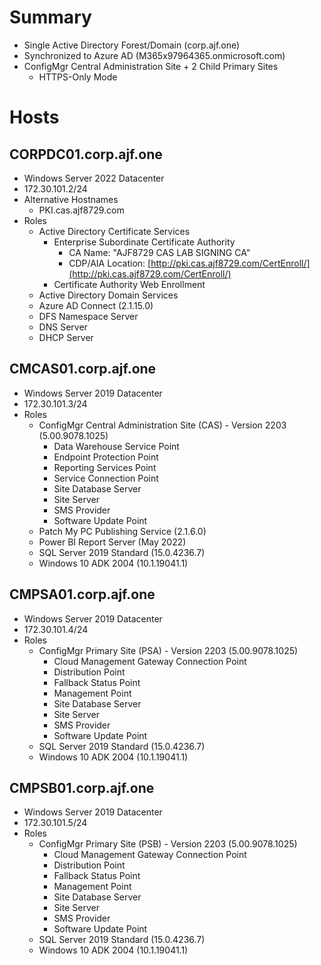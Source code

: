 # Summary

- Single Active Directory Forest/Domain (corp.ajf.one)
- Synchronized to Azure AD (M365x97964365.onmicrosoft.com)
- ConfigMgr Central Administration Site + 2 Child Primary Sites
  - HTTPS-Only Mode

# Hosts

## CORPDC01.corp.ajf.one

- Windows Server 2022 Datacenter
- 172.30.101.2/24
- Alternative Hostnames
  - PKI.cas.ajf8729.com
- Roles
  - Active Directory Certificate Services
    - Enterprise Subordinate Certificate Authority
      - CA Name: "AJF8729 CAS LAB SIGNING CA"
      - CDP/AIA Location: [http://pki.cas.ajf8729.com/CertEnroll/](http://pki.cas.ajf8729.com/CertEnroll/)
    - Certificate Authority Web Enrollment
  - Active Directory Domain Services
  - Azure AD Connect (2.1.15.0)
  - DFS Namespace Server
  - DNS Server
  - DHCP Server

## CMCAS01.corp.ajf.one

- Windows Server 2019 Datacenter
- 172.30.101.3/24
- Roles
  - ConfigMgr Central Administration Site (CAS) - Version 2203 (5.00.9078.1025)
    - Data Warehouse Service Point
    - Endpoint Protection Point
    - Reporting Services Point
    - Service Connection Point
    - Site Database Server
    - Site Server
    - SMS Provider
    - Software Update Point
  - Patch My PC Publishing Service (2.1.6.0)
  - Power BI Report Server (May 2022)
  - SQL Server 2019 Standard (15.0.4236.7)
  - Windows 10 ADK 2004 (10.1.19041.1)

## CMPSA01.corp.ajf.one

- Windows Server 2019 Datacenter
- 172.30.101.4/24
- Roles
  - ConfigMgr Primary Site (PSA) - Version 2203 (5.00.9078.1025)
    - Cloud Management Gateway Connection Point
    - Distribution Point
    - Fallback Status Point
    - Management Point
    - Site Database Server
    - Site Server
    - SMS Provider
    - Software Update Point
  - SQL Server 2019 Standard (15.0.4236.7)
  - Windows 10 ADK 2004 (10.1.19041.1)

## CMPSB01.corp.ajf.one

- Windows Server 2019 Datacenter
- 172.30.101.5/24
- Roles
  - ConfigMgr Primary Site (PSB) - Version 2203 (5.00.9078.1025)
    - Cloud Management Gateway Connection Point
    - Distribution Point
    - Fallback Status Point
    - Management Point
    - Site Database Server
    - Site Server
    - SMS Provider
    - Software Update Point
  - SQL Server 2019 Standard (15.0.4236.7)
  - Windows 10 ADK 2004 (10.1.19041.1)
